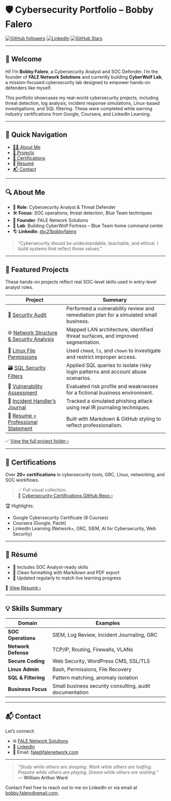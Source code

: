 # 🛡️ Cybersecurity Portfolio – Bobby Falero

[![GitHub followers](https://img.shields.io/github/followers/CyberSecFale?style=social)](https://github.com/CyberSecFale)
[![LinkedIn](https://img.shields.io/badge/LinkedIn--blue?style=social&logo=linkedin)](https://www.linkedin.com/in/c21bobbyfalero/)
[![GitHub Stars](https://img.shields.io/github/stars/CyberSecFale?style=social)](https://github.com/CyberSecFale)

---

## 👋 Welcome

Hi! I’m **Bobby Falero**, a Cybersecurity Analyst and SOC Defender. I’m the founder of **FALE Network Solutions** and currently building **CyberWolf Lab**, a mission-focused cybersecurity lab designed to empower hands-on defenders like myself.

This portfolio showcases my real-world cybersecurity projects, including threat detection, log analysis, incident response simulations, Linux-based investigations, and SQL filtering. These were completed while earning industry certifications from Google, Coursera, and LinkedIn Learning.

---

## 🧭 Quick Navigation

- [👨‍💻 About Me](#-about-me)
- [🧪 Projects](#-projects)
- [📜 Certifications](#-certifications)
- 📄 [Résumé](https://github.com/CyberSecFale/resume.md/blob/main/README.md)
- [📬 Contact](#-contact)

---

## 🔍 About Me

- 🧠 **Role**: Cybersecurity Analyst & Threat Defender  
- 🛠️ **Focus**: SOC operations, threat detection, Blue Team techniques  
- 🚀 **Founder**: FALE Network Solutions  
- 🧪 **Lab**: Building CyberWolf Fortress – Blue Team home command center  
- 🌎 **LinkedIn**: [@c21bobbyfalero](https://www.linkedin.com/in/c21bobbyfalero)

> “Cybersecurity should be understandable, teachable, and ethical. I build systems that reflect those values.”

---

## 📂 Featured Projects

These hands-on projects reflect real SOC-level skills used in entry-level analyst roles.

| Project | Summary |
|--------|---------|
| 🔐 [Security Audit](projects/security-audit.md) | Performed a vulnerability review and remediation plan for a simulated small business. |
| 🌐 [Network Structure & Security Analysis](projects/network-analysis.md) | Mapped LAN architecture, identified threat surfaces, and improved segmentation. |
| 🧮 [Linux File Permissions](projects/linux-permission.md) | Used `chmod`, `ls`, and `chown` to investigate and restrict improper access. |
| 🗃️ [SQL Security Filters](projects/sql-filters.md) | Applied SQL queries to isolate risky login patterns and account abuse scenarios. |
| 🧩 [Vulnerability Assessment](projects/vulnerability-assessment.md) | Evaluated risk profile and weaknesses for a fictional business environment. |
| 🧠 [Incident Handler’s Journal](projects/incident-journal.md) | Tracked a simulated phishing attack using real IR journaling techniques. |
| 🧾 [Resume + Professional Statement](projects/resume.md) | Built with Markdown & GitHub styling to reflect professionalism. |

✅ [View the full project folder ›](https://github.com/CyberSecFale/cybersecurity-portfolio/tree/main/projects)

---

## 📜 Certifications

Over **20+ certifications** in cybersecurity tools, GRC, Linux, networking, and SOC workflows.

> ✅ Full visual collection:  
> 🔗 [Cybersecurity-Certifications GitHub Repo ›](https://github.com/CyberSecFale/Cybersecurity-Certifications)

🏆 Highlights:
- Google Cybersecurity Certificate (8 Courses)
- Coursera (Google, Packt)
- LinkedIn Learning (Network+, GRC, SIEM, AI for Cybersecurity, Web Security)

---

## 📄 Résumé

- 🔹 Includes SOC Analyst-ready skills  
- 🔹 Clean formatting with Markdown and PDF export  
- 🔹 Updated regularly to match live learning progress

📂 [View Résumé ›](https://github.com/CyberSecFale/cybersecurity-portfolio/blob/main/resume.md)

---

## 💡 Skills Summary

| Domain | Examples |
|--------|----------|
| **SOC Operations** | SIEM, Log Review, Incident Journaling, GRC |
| **Network Defense** | TCP/IP, Routing, Firewalls, VLANs |
| **Secure Coding** | Web Security, WordPress CMS, SSL/TLS |
| **Linux Admin** | Bash, Permissions, File Recovery |
| **SQL & Filtering** | Pattern matching, anomaly isolation |
| **Business Focus** | Small business security consulting, audit documentation |

---

## 📬 Contact

Let’s connect:

- 🌐 [FALE Network Solutions](https://falenetwork.com)
- 💼 [LinkedIn](https://www.linkedin.com/in/c21bobbyfalero)
- 📧 Email: fale@falenetwork.com

---

> _"Study while others are sleeping. Work while others are loafing. Prepare while others are playing. Dream while others are wishing."_  
> — **William Arthur Ward**

Contact
Feel free to reach out to me on LinkedIn or via email at bobby.falero@gmail.com.
